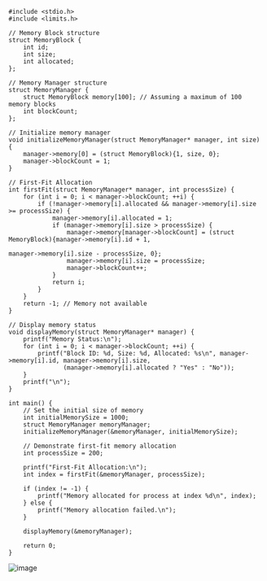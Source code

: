     #include <stdio.h>
    #include <limits.h>
    
    // Memory Block structure
    struct MemoryBlock {
        int id;
        int size;
        int allocated;
    };
    
    // Memory Manager structure
    struct MemoryManager {
        struct MemoryBlock memory[100]; // Assuming a maximum of 100 memory blocks
        int blockCount;
    };
    
    // Initialize memory manager
    void initializeMemoryManager(struct MemoryManager* manager, int size) {
        manager->memory[0] = (struct MemoryBlock){1, size, 0};
        manager->blockCount = 1;
    }
    
    // First-Fit Allocation
    int firstFit(struct MemoryManager* manager, int processSize) {
        for (int i = 0; i < manager->blockCount; ++i) {
            if (!manager->memory[i].allocated && manager->memory[i].size >= processSize) {
                manager->memory[i].allocated = 1;
                if (manager->memory[i].size > processSize) {
                    manager->memory[manager->blockCount] = (struct MemoryBlock){manager->memory[i].id + 1,
                                                                                manager->memory[i].size - processSize, 0};
                    manager->memory[i].size = processSize;
                    manager->blockCount++;
                }
                return i;
            }
        }
        return -1; // Memory not available
    }
    
    // Display memory status
    void displayMemory(struct MemoryManager* manager) {
        printf("Memory Status:\n");
        for (int i = 0; i < manager->blockCount; ++i) {
            printf("Block ID: %d, Size: %d, Allocated: %s\n", manager->memory[i].id, manager->memory[i].size,
                   (manager->memory[i].allocated ? "Yes" : "No"));
        }
        printf("\n");
    }
    
    int main() {
        // Set the initial size of memory
        int initialMemorySize = 1000;
        struct MemoryManager memoryManager;
        initializeMemoryManager(&memoryManager, initialMemorySize);
    
        // Demonstrate first-fit memory allocation
        int processSize = 200;
    
        printf("First-Fit Allocation:\n");
        int index = firstFit(&memoryManager, processSize);
    
        if (index != -1) {
            printf("Memory allocated for process at index %d\n", index);
        } else {
            printf("Memory allocation failed.\n");
        }
    
        displayMemory(&memoryManager);
    
        return 0;
    }
  ![image](https://github.com/Mehul6112/Operating-System-Curve/assets/119481480/d3890281-d41d-4b40-aa3f-b3ede5104a1f)

